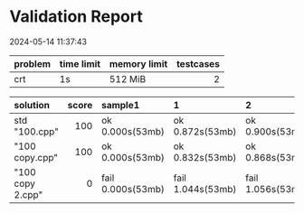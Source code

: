 # Validation Report

2024-05-14 11:37:43

| problem   | time limit   | memory limit   |   testcases |
|:----------|:-------------|:---------------|------------:|
| crt       | 1s           | 512 MiB        |           2 |

| solution         |   score | sample1           | 1                 | 2                 |
|:-----------------|--------:|:------------------|:------------------|:------------------|
| std "100.cpp"    |     100 | ok 0.000s(53mb)   | ok 0.872s(53mb)   | ok 0.900s(53mb)   |
| "100 copy.cpp"   |     100 | ok 0.000s(53mb)   | ok 0.832s(53mb)   | ok 0.868s(53mb)   |
| "100 copy 2.cpp" |       0 | fail 0.000s(53mb) | fail 1.044s(53mb) | fail 1.056s(53mb) |